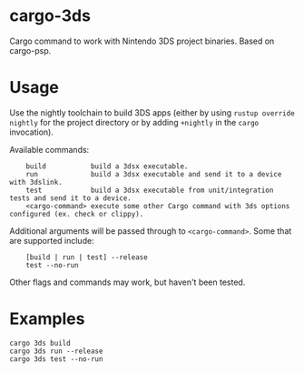 # cargo-3ds
Cargo command to work with Nintendo 3DS project binaries. Based on cargo-psp.

# Usage
Use the nightly toolchain to build 3DS apps (either by using `rustup override nightly` for the project directory or by adding `+nightly` in the `cargo` invocation).

Available commands:
```
    build           build a 3dsx executable.
    run             build a 3dsx executable and send it to a device with 3dslink.
    test            build a 3dsx executable from unit/integration tests and send it to a device.
    <cargo-command> execute some other Cargo command with 3ds options configured (ex. check or clippy).
```
    
Additional arguments will be passed through to `<cargo-command>`. Some that are supported include:
```
    [build | run | test] --release
    test --no-run
```
    
Other flags and commands may work, but haven't been tested.

# Examples
`cargo 3ds build` \
`cargo 3ds run --release` \
`cargo 3ds test --no-run`

